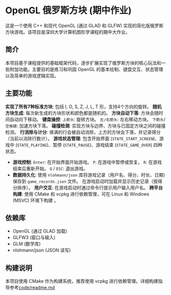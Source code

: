 # OpenGL 俄罗斯方块 (期中作业)

这是一个使用 C++ 和现代 OpenGL (通过 GLAD 和 GLFW) 实现的简化版俄罗斯方块游戏。该项目是深圳大学计算机图形学课程的期中大作业。

## 简介

本项目基于课程提供的基础框架代码，逐步扩展实现了俄罗斯方块的核心玩法和一些附加功能。主要目的是练习和巩固 OpenGL 的基本绘制、键盘交互、状态管理以及简单的游戏逻辑实现。

## 主要功能

**实现了所有7种标准方块**: 包括 I, O, S, Z, J, L, T 形，支持4个方向的旋转。
**随机方块生成**: 每次新生成的方块形状和颜色都是随机的。
**方块自动下落**: 方块会随时间自动向下移动。
**键盘操控**:
    `上箭头`: 旋转方块。
    `左/右箭头`: 左右移动方块。
    `下箭头`/`空格键`: 加速方块下落。
**碰撞检测**: 实现方块与边界、方块与已固定方块之间的碰撞检测。
**行消除与计分**: 填满的行会被自动消除，上方的方块会下落，并记录得分（当前以消除行数计）。
**游戏状态管理**: 包含开始界面 (`STATE_START_SCREEN`)、游戏中 (`STATE_PLAYING`)、暂停 (`STATE_PAUSE`)、游戏结束 (`STATE_GAME_OVER`) 四种状态。
* **游戏控制**:
    `Enter`: 在开始界面开始游戏。
    `P`: 在游戏中暂停或恢复。
    `R`: 在游戏结束后重新开始。
    `Q` / `ESC`: 退出游戏。
* **数据持久化**:
    使用 `nlohmann/json` 库将游戏记录（用户名、得分、时长、日期）保存到 `game_records.json` 文件。
    在游戏启动时加载并显示历史记录（按得分排序）。
**用户交互**: 在游戏启动时通过命令行提示用户输入用户名。
**跨平台构建**: 使用 CMake 和 vcpkg 进行依赖管理，可在 Linux 和 Windows (MSVC) 环境下构建 。

## 依赖库

* OpenGL (通过 GLAD 加载)
* GLFW3 (窗口与输入)
* GLM (数学库)
* nlohmann/json (JSON 读写)

## 构建说明
本项目使用 CMake 作为构建系统，推荐使用 vcpkg 进行依赖管理。详细构建指导参考[code/readme.md](./code/readme.md)
